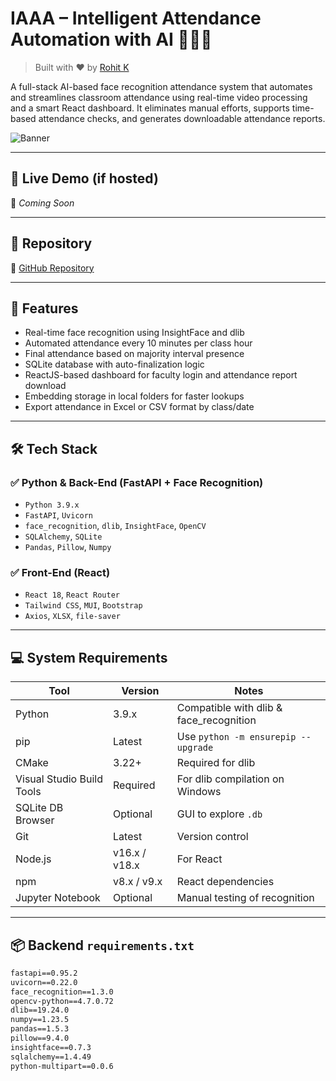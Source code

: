 # IAAA – Intelligent Attendance Automation with AI 👨‍🏫🎯

> Built with ❤️ by [Rohit K](https://github.com/rohitkvanjre)

A full-stack AI-based face recognition attendance system that automates and streamlines classroom attendance using real-time video processing and a smart React dashboard. It eliminates manual efforts, supports time-based attendance checks, and generates downloadable attendance reports.

![Banner](https://github.com/rohitkvanjre/IAAA/blob/main/banner.png) <!-- Add a banner if you have one -->

---

## 🚀 Live Demo (if hosted)

🧪 *Coming Soon*

---

## 📂 Repository

🔗 [GitHub Repository](https://github.com/rohitkvanjre/IAAA)

---

## 📌 Features

- Real-time face recognition using InsightFace and dlib
- Automated attendance every 10 minutes per class hour
- Final attendance based on majority interval presence
- SQLite database with auto-finalization logic
- ReactJS-based dashboard for faculty login and attendance report download
- Embedding storage in local folders for faster lookups
- Export attendance in Excel or CSV format by class/date

---

## 🛠️ Tech Stack

### ✅ Python & Back-End (FastAPI + Face Recognition)
- `Python 3.9.x`
- `FastAPI`, `Uvicorn`
- `face_recognition`, `dlib`, `InsightFace`, `OpenCV`
- `SQLAlchemy`, `SQLite`
- `Pandas`, `Pillow`, `Numpy`

### ✅ Front-End (React)
- `React 18`, `React Router`
- `Tailwind CSS`, `MUI`, `Bootstrap`
- `Axios`, `XLSX`, `file-saver`

---

## 💻 System Requirements

| Tool | Version | Notes |
|------|---------|-------|
| Python | 3.9.x | Compatible with dlib & face_recognition |
| pip | Latest | Use `python -m ensurepip --upgrade` |
| CMake | 3.22+ | Required for dlib |
| Visual Studio Build Tools | Required | For dlib compilation on Windows |
| SQLite DB Browser | Optional | GUI to explore `.db` |
| Git | Latest | Version control |
| Node.js | v16.x / v18.x | For React |
| npm | v8.x / v9.x | React dependencies |
| Jupyter Notebook | Optional | Manual testing of recognition |

---

## 📦 Backend `requirements.txt`

```txt
fastapi==0.95.2
uvicorn==0.22.0
face_recognition==1.3.0
opencv-python==4.7.0.72
dlib==19.24.0
numpy==1.23.5
pandas==1.5.3
pillow==9.4.0
insightface==0.7.3
sqlalchemy==1.4.49
python-multipart==0.0.6
